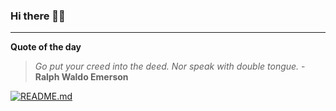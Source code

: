 ### Hi there 👋🏻


---

**Quote of the day**

> *Go put your creed into the deed. Nor speak with double tongue.* - **Ralph Waldo Emerson** 

[![README.md](https://github.com/marcolovazzano/marcolovazzano/actions/workflows/readme.yml/badge.svg?branch=main)](https://github.com/marcolovazzano/marcolovazzano/actions/workflows/readme.yml)
